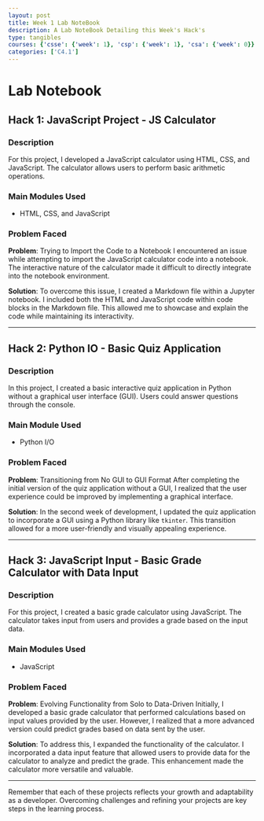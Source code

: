 ```yaml
---
layout: post
title: Week 1 Lab NoteBook
description: A Lab NoteBook Detailing this Week's Hack's
type: tangibles
courses: {'csse': {'week': 1}, 'csp': {'week': 1}, 'csa': {'week': 0}}
categories: ['C4.1']
---
```


# Lab Notebook

## Hack 1: JavaScript Project - JS Calculator

### Description
For this project, I developed a JavaScript calculator using HTML, CSS, and JavaScript. The calculator allows users to perform basic arithmetic operations.

### Main Modules Used
- HTML, CSS, and JavaScript

### Problem Faced
**Problem**: Trying to Import the Code to a Notebook
I encountered an issue while attempting to import the JavaScript calculator code into a notebook. The interactive nature of the calculator made it difficult to directly integrate into the notebook environment.

**Solution**: To overcome this issue, I created a Markdown file within a Jupyter notebook. I included both the HTML and JavaScript code within code blocks in the Markdown file. This allowed me to showcase and explain the code while maintaining its interactivity.

---

## Hack 2: Python IO - Basic Quiz Application

### Description
In this project, I created a basic interactive quiz application in Python without a graphical user interface (GUI). Users could answer questions through the console.

### Main Module Used
- Python I/O

### Problem Faced
**Problem**: Transitioning from No GUI to GUI Format
After completing the initial version of the quiz application without a GUI, I realized that the user experience could be improved by implementing a graphical interface.

**Solution**: In the second week of development, I updated the quiz application to incorporate a GUI using a Python library like `tkinter`. This transition allowed for a more user-friendly and visually appealing experience.

---

## Hack 3: JavaScript Input - Basic Grade Calculator with Data Input

### Description
For this project, I created a basic grade calculator using JavaScript. The calculator takes input from users and provides a grade based on the input data.

### Main Modules Used
- JavaScript

### Problem Faced
**Problem**: Evolving Functionality from Solo to Data-Driven
Initially, I developed a basic grade calculator that performed calculations based on input values provided by the user. However, I realized that a more advanced version could predict grades based on data sent by the user.

**Solution**: To address this, I expanded the functionality of the calculator. I incorporated a data input feature that allowed users to provide data for the calculator to analyze and predict the grade. This enhancement made the calculator more versatile and valuable.

---

Remember that each of these projects reflects your growth and adaptability as a developer. Overcoming challenges and refining your projects are key steps in the learning process.
